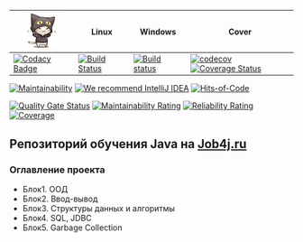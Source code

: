 | <img src="/logo.png" width="64px" height="64px"/>                                                                                                                                                                                                                | Linux                                                                                                                     | Windows                                                                                                                                                                  | Cover                                                                                                                                                                                                                                                                   |
|------------------------------------------------------------------------------------------------------------------------------------------------------------------------------------------------------------------------------------------------------------------|---------------------------------------------------------------------------------------------------------------------------|--------------------------------------------------------------------------------------------------------------------------------------------------------------------------|-------------------------------------------------------------------------------------------------------------------------------------------------------------------------------------------------------------------------------------------------------------------------|
| [![Codacy Badge](https://api.codacy.com/project/badge/Grade/5ce191db70664da891fa68fdfc06f281)](https://www.codacy.com/manual/mi1qw/-job4j_design?utm_source=github.com&amp;utm_medium=referral&amp;utm_content=mi1qw/-job4j_design&amp;utm_campaign=Badge_Grade) | [![Build Status](https://travis-ci.org/mi1qw/-job4j_design.svg?branch=master)](https://travis-ci.org/mi1qw/-job4j_design) | [![Build status](https://ci.appveyor.com/api/projects/status/k069njiomj0nnjrg/branch/master?svg=true)](https://ci.appveyor.com/project/mi1qw/job4j-design/branch/master) | [![codecov](https://codecov.io/gh/mi1qw/-job4j_design/branch/master/graph/badge.svg)](https://codecov.io/gh/mi1qw/-job4j_design) [![Coverage Status](https://coveralls.io/repos/github/mi1qw/-job4j_design/badge.svg)](https://coveralls.io/github/mi1qw/-job4j_design) |

[![Maintainability](https://api.codeclimate.com/v1/badges/616e74ff0207a4d0e6cb/maintainability)](https://codeclimate.com/github/mi1qw/-job4j_design/maintainability)
[![We recommend IntelliJ IDEA](https://www.elegantobjects.org/intellij-idea.svg)](https://www.jetbrains.com/idea/)
[![Hits-of-Code](https://hitsofcode.com/github/mi1qw/-job4j_design)](https://hitsofcode.com/view/github/mi1qw/-job4j_design)

[![Quality Gate Status](https://sonarcloud.io/api/project_badges/measure?project=ru.job4j%3Atracker&metric=alert_status)](https://sonarcloud.io/dashboard?id=ru.job4j%3Atracker)
[![Maintainability Rating](https://sonarcloud.io/api/project_badges/measure?project=ru.job4j%3Atracker&metric=sqale_rating)](https://sonarcloud.io/dashboard?id=ru.job4j%3Atracker)
[![Reliability Rating](https://sonarcloud.io/api/project_badges/measure?project=ru.job4j%3Atracker&metric=reliability_rating)](https://sonarcloud.io/dashboard?id=ru.job4j%3Atracker)
[![Coverage](https://sonarcloud.io/api/project_badges/measure?project=ru.job4j%3Atracker&metric=coverage)](https://sonarcloud.io/dashboard?id=ru.job4j%3Atracker)

## Репозиторий обучения Java на [Job4j.ru](http://Job4j.ru)

### Оглавление проекта

+   Блок1. ООД
+   Блок2. Ввод-вывод
+   Блок3. Структуры данных и алгоритмы
+   Блок4. SQL, JDBC
+   Блок5. Garbage Collection
